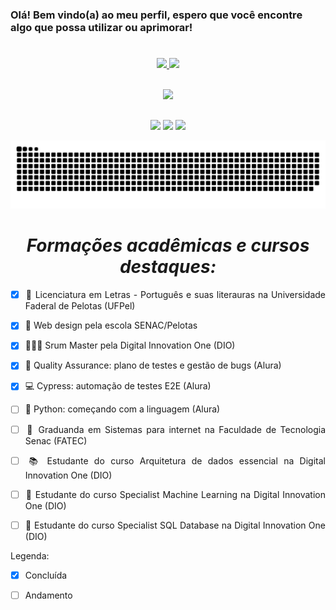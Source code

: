 ### Olá! Bem vindo(a) ao meu perfil, espero que você encontre algo que possa utilizar ou aprimorar!

#

<span align="center">
  
<div align="center">
  <a href="https://github.com/jessicagasque">
  <img height="180em" src="https://github-readme-stats.vercel.app/api?username=jessicagasque&show_icons=true&theme=codeSTACKr&include_all_commits=true&count_private=true"/>
  <img height="180em" src="https://github-readme-stats.vercel.app/api/top-langs/?username=jessicagasque&layout=compact&langs_count=7&theme=codeSTACKr"/>
</div>
<div style="display: inline_block"><br>
<p align="center">
  <a href="https://skillicons.dev">
    <img src="https://skillicons.dev/icons?i=angular,css,discord,ps,sqlite,sequelize,git,github,gitlab,html,java,js,jquery,mysql,nodejs,postgres,powershell,r,react,sass,ts,vscode,linux,python,docker,figma&theme=light" />
  </a>
</p>          
</div>
  
  ##
 
<div> 
   <a href="https://www.instagram.com/jessiicagasque/"><img src="https://img.shields.io/badge/-Instagram-%23E4405F?style=for-the-badge&logo=instagram&logoColor=white" target="_blank"></a>
  <a href = "mailto:jessicapgasque@gmail.com"><img src="https://img.shields.io/badge/-Gmail-%23333?style=for-the-badge&logo=gmail&logoColor=white" target="_blank"></a>
  <a href="https://www.linkedin.com/in/j%C3%A9ssica-gasque-7bb960161/" target="_blank"><img src="https://img.shields.io/badge/-LinkedIn-%230077B5?style=for-the-badge&logo=linkedin&logoColor=white" target="_blank"></a> 
 
  ![Snake animation](https://raw.githubusercontent.com/Platane/snk/output/github-contribution-grid-snake.svg)
 
</div>
  
  </span>
  

<span align="center">
  
# *Formações acadêmicas e cursos destaques:*
  
</span>

  
<span align="justify">
 

- [x] 👩  Licenciatura em Letras - Português e suas literauras na Universidade Faderal de Pelotas (UFPel)

- [x] 🚆  Web design pela escola SENAC/Pelotas

- [x] 👩🏻‍💼  Srum Master pela Digital Innovation One (DIO)
  
- [x] 🚀  Quality Assurance: plano de testes e gestão de bugs (Alura)
  
- [x] 💻  Cypress: automação de testes E2E (Alura)
  
- [ ] 🤖  Python: começando com a linguagem (Alura)

- [ ] 🔗  Graduanda em Sistemas para internet na Faculdade de Tecnologia Senac (FATEC)
  
- [ ] 📚  Estudante do curso Arquitetura de dados essencial na Digital Innovation One (DIO)

- [ ] 🚀  Estudante do curso Specialist Machine Learning na Digital Innovation One (DIO) 

- [ ] 🎲  Estudante do curso Specialist SQL Database na Digital Innovation One (DIO)


  
  
Legenda:
  
- [x] Concluída
  
- [ ] Andamento
  
</span>







